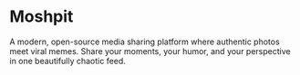 # Moshpit
A modern, open-source media sharing platform where authentic photos meet viral memes. Share your moments, your humor, and your perspective in one beautifully chaotic feed.
